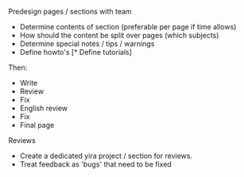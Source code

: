 Predesign pages / sections with team
* Determine contents of section (preferable per page if time allows)
* How should the content be split over pages (which subjects)
* Determine special notes / tips / warnings
* Define howto's
[* Define tutorials]


Then:

* Write
* Review
* Fix
* English review
* Fix
* Final page

Reviews

* Create a dedicated yira project / section for reviews.
* Treat feedback as 'bugs' that need to be fixed